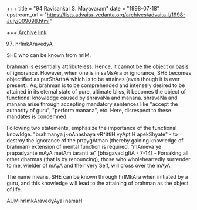 +++
title = "94 Ravisankar S. Mayavaram"
date = "1998-07-18"
upstream_url = "https://lists.advaita-vedanta.org/archives/advaita-l/1998-July/009098.html"

+++
[Archive link](https://lists.advaita-vedanta.org/archives/advaita-l/1998-July/009098.html)

97. hrImkAravedyA

SHE who can be known from hrIM.

brahman is essentially attributeless. Hence, it cannot be the object or
basis of ignorance. However, when one is in saMsAra or ignorance, SHE
becomes objectified as purShArthA which is to  be attaines (even though it
is ever present). As, brahman is to be comprehended and intensely desired
to be attained in its eternal state of pure, ultimate bliss, it becomes
the object of functional knowledge caused by shravaNa and manana.
shravaNa and manana arise through accepting mandatory sentences like
"accept the authority of guru", "perform manana", etc. Here, disrespect to
these mandates is condemned.

Following two statements, emphasize the importance of the functional
knowldge.  "brahmanya j~nAnashaya vR^ittiH vyAptiH apekShyate" - to
destroy the ignorance of the prtaygAtman (thereby gaining knowledge of
brahman)  extension of mental function is required. "mAmeva ye prapadyante
mAyA metAm taranti te" [bhagavad gItA - 7-14] - Forsaking all other
dharmas (that is by renouncing), those who wholeheartedly surrender to me,
wielder of mAyA and their very Self, will cross over the mAyA.

The name means, SHE can be known through hrIMkAra when initiated by a
guru, and this knowledge will lead to the attaining of brahman as the
object of life.

AUM hrImkAravedyAyai namaH

